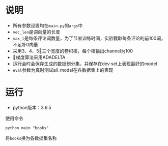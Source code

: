# 说明

- 所有参数设置均在<code>main.py</code>的<code>args</code>中
- <code>vec_len</code>是词向量的长度
- <code>max_l</code>是每条评论词数量，为了节省训练时间，实验截取每条评论的前100词，不足补0向量
- 采用3、4、5三个宽度的卷积核，每个核输出channel为100
- 梯度算法采用ADADELTA
- 运行会时会保存生成的数据划分集，并保存在dev set上表现最好的model
- <code>eval</code>参数为真时测试all_model在各数据集上的表现

# 运行

- python版本：3.6.5

使用命令
```
python main "books"
```
将<code>books</code>换为各数据集名称


